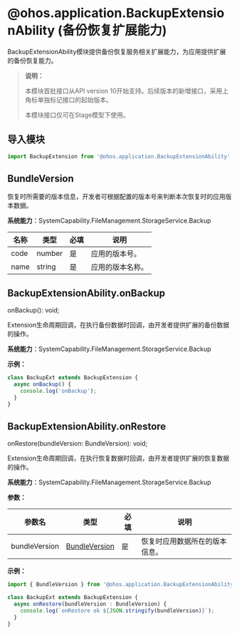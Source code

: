# @ohos.application.BackupExtensionAbility (备份恢复扩展能力)

BackupExtensionAbility模块提供备份恢复服务相关扩展能力，为应用提供扩展的备份恢复能力。

> **说明：**
>
> 本模块首批接口从API version 10开始支持。后续版本的新增接口，采用上角标单独标记接口的起始版本。
>
> 本模块接口仅可在Stage模型下使用。

## 导入模块

```ts
import BackupExtension from '@ohos.application.BackupExtensionAbility';
```

## BundleVersion

恢复时所需要的版本信息，开发者可根据配置的版本号来判断本次恢复时的应用版本数据。

**系统能力**：SystemCapability.FileManagement.StorageService.Backup

| 名称 | 类型   | 必填 | 说明             |
| ---- | ------ | ---- | ---------------- |
| code | number | 是   | 应用的版本号。   |
| name | string | 是   | 应用的版本名称。 |


## BackupExtensionAbility.onBackup

onBackup(): void;

Extension生命周期回调，在执行备份数据时回调，由开发者提供扩展的备份数据的操作。

**系统能力**：SystemCapability.FileManagement.StorageService.Backup

**示例：**

  ```ts
  class BackupExt extends BackupExtension {
    async onBackup() {
      console.log('onBackup');
    }
  }
  ```


## BackupExtensionAbility.onRestore

onRestore(bundleVersion: BundleVersion): void;

Extension生命周期回调，在执行恢复数据时回调，由开发者提供扩展的恢复数据的操作。

**系统能力**：SystemCapability.FileManagement.StorageService.Backup

**参数：**

| 参数名        | 类型                            | 必填 | 说明                           |
| ------------- | ------------------------------- | ---- | ------------------------------ |
| bundleVersion | [BundleVersion](#bundleversion) | 是   | 恢复时应用数据所在的版本信息。 |

**示例：**

  ```ts
  import { BundleVersion } from '@ohos.application.BackupExtensionAbility';
  
  class BackupExt extends BackupExtension {
    async onRestore(bundleVersion : BundleVersion) {
      console.log(`onRestore ok ${JSON.stringify(bundleVersion)}`);
    }
  }
  ```